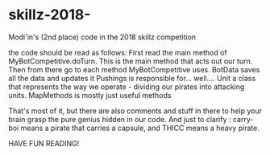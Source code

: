 # skillz-2018-
Modi'in's (2nd place) code in the 2018 skillz competition


the code should be read as follows:
First read the main method of MyBotCompetitive.doTurn. This is the main method that acts out our turn. 
Then from there go to each method MyBotCompetitive uses. 
BotData saves all the data and updates it
Pushings is responsible for... well....
Unit a class that represents the way we operate - dividing our pirates into attacking units.
MapMethods is mostly just useful methods 

That's most of it, but there are also comments and stuff in there to help your brain grasp the pure genius hidden in our code.
And just to clarify : carry-boi means a pirate that carries a capsule, and THICC means a heavy pirate.

HAVE FUN READING!
